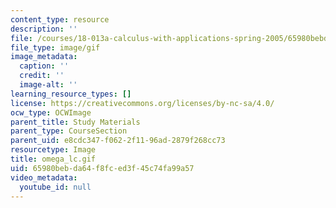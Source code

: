 ```yaml
---
content_type: resource
description: ''
file: /courses/18-013a-calculus-with-applications-spring-2005/65980bebda64f8fced3f45c74fa99a57_omega_lc.gif
file_type: image/gif
image_metadata:
  caption: ''
  credit: ''
  image-alt: ''
learning_resource_types: []
license: https://creativecommons.org/licenses/by-nc-sa/4.0/
ocw_type: OCWImage
parent_title: Study Materials
parent_type: CourseSection
parent_uid: e8cdc347-f062-2f11-96ad-2879f268cc73
resourcetype: Image
title: omega_lc.gif
uid: 65980beb-da64-f8fc-ed3f-45c74fa99a57
video_metadata:
  youtube_id: null
---
```


